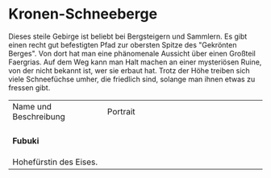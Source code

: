 # Kronen-Schneeberge

Dieses steile Gebirge ist beliebt bei Bergsteigern und Sammlern. Es gibt einen recht gut befestigten Pfad zur obersten
Spitze des "Gekrönten Berges". Von dort hat man eine phänomenale Aussicht über einen Großteil Faergrias.
Auf dem Weg kann man Halt machen an einer mysteriösen Ruine, von der nicht bekannt ist, wer sie erbaut hat.
Trotz der Höhe treiben sich viele Schneefüchse umher, die friedlich sind, solange man ihnen etwas zu fressen gibt.

<table>
<tr><td>Name und Beschreibung</td><td width="300">Portrait</td></tr>
<tr><td><h4>Fubuki</h4> Hohefürstin des Eises.</td><td><img src="" alt="" /></td></tr>
</table>